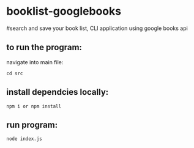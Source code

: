 # booklist-googlebooks

#search and save your book list, CLI application using google books api


## to run the program:

navigate into main file:

```
cd src

```

## install dependcies locally: 
```
npm i or npm install

```


## run program: 
```
node index.js

```
